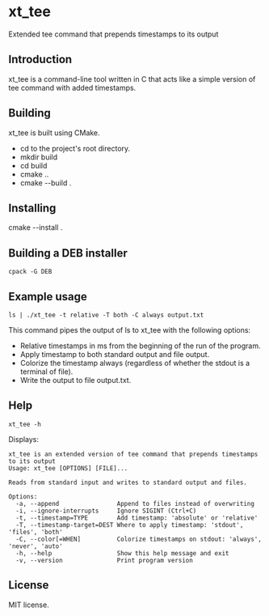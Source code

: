 # xt_tee
Extended tee command that prepends timestamps to its output

## Introduction

xt_tee is a command-line tool written in C that acts like a simple
version of tee command with added timestamps.

## Building

xt_tee is built using CMake.

- cd to the project's root directory.
- mkdir build
- cd build
- cmake ..
- cmake --build .

## Installing

cmake --install .

## Building a DEB installer

    cpack -G DEB

## Example usage

    ls | ./xt_tee -t relative -T both -C always output.txt

This command pipes the output of ls to xt_tee with the following options:
- Relative timestamps in ms from the beginning of the run of the program.
- Apply timestamp to both standard output and file output.
- Colorize the timestamp always (regardless of whether the stdout is a
  terminal of file).
- Write the output to file output.txt.

## Help

    xt_tee -h

Displays:

```
xt_tee is an extended version of tee command that prepends timestamps to its output
Usage: xt_tee [OPTIONS] [FILE]...

Reads from standard input and writes to standard output and files.

Options:
  -a, --append                Append to files instead of overwriting
  -i, --ignore-interrupts     Ignore SIGINT (Ctrl+C)
  -t, --timestamp=TYPE        Add timestamp: 'absolute' or 'relative'
  -T, --timestamp-target=DEST Where to apply timestamp: 'stdout', 'files', 'both'
  -C, --color[=WHEN]          Colorize timestamps on stdout: 'always', 'never', 'auto'
  -h, --help                  Show this help message and exit
  -v, --version               Print program version
```

## License

MIT license.
